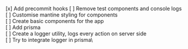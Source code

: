 [x] Add precommit hooks
[ ] Remove test components and console logs\
[ ] Customise mantine styling for components\
[ ] Create basic components for the app\
[ ] Add prisma\
[ ] Create a logger utility, logs every action on server side\
[ ] Try to integrate logger in prisma\
